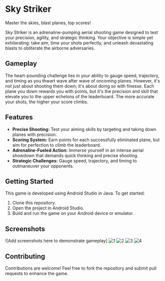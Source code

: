 # Sky Striker

Master the skies, blast planes, top scores!

Sky Striker is an adrenaline-pumping aerial shooting game designed to test your precision, agility, and strategic thinking. Your objective is simple yet exhilarating: take aim, time your shots perfectly, and unleash devastating blasts to obliterate the airborne adversaries.

## Gameplay

The heart-pounding challenge lies in your ability to gauge speed, trajectory, and timing as you thwart wave after wave of oncoming planes. However, it's not just about shooting them down; it's about doing so with finesse. Each plane you down rewards you with points, but it's the precision and skill that elevate you to the upper echelons of the leaderboard. The more accurate your shots, the higher your score climbs.

## Features

- **Precise Shooting:** Test your aiming skills by targeting and taking down planes with precision.
- **Scoring System:** Earn points for each successfully eliminated plane, but aim for perfection to climb the leaderboard.
- **Adrenaline-Fueled Action:** Immerse yourself in an intense aerial showdown that demands quick thinking and precise shooting.
- **Strategic Challenges:** Gauge speed, trajectory, and timing to outmaneuver your opponents.
  
## Getting Started

This game is developed using Android Studio in Java. To get started:
1. Clone this repository.
2. Open the project in Android Studio.
3. Build and run the game on your Android device or emulator.

## Screenshots

![Add screenshots here to demonstrate gameplay]
![1](https://github.com/Harshul14/Sky-Striker-Website/assets/71930077/4a53c6b3-8c27-4eb4-b882-b0e150c2eb36)
![2](https://github.com/Harshul14/Sky-Striker-Website/assets/71930077/c5043b84-1c17-41b3-ae8e-e3eac24c568f)
![3](https://github.com/Harshul14/Sky-Striker-Website/assets/71930077/221bb13f-4188-4696-b915-0f3fd86a7da3)
![4](https://github.com/Harshul14/Sky-Striker-Website/assets/71930077/46477e1e-dd2c-448f-b512-4a27a9e7e668)




## Contributing

Contributions are welcome! Feel free to fork the repository and submit pull requests to enhance the game.
